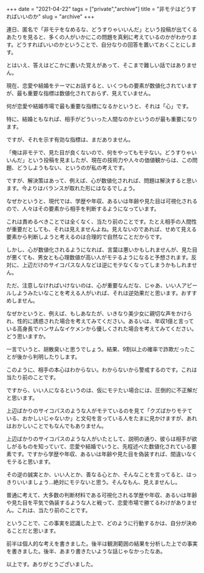 +++
date = "2021-04-22"
tags = ["private","archive"]
title = "非モテはどうすればいいのか"
slug = "archive"
+++

連日、匿名で「非モテをなめるな、どうすりゃいいんだ」という投稿が出てくるあたりを見ると、多くの人がいかにこの問題を真剣に考えているのかがわかります。どうすればいいのかということで、自分なりの回答を置いておくことにします。

とはいえ、答えはどこかに書いた覚えがあって、そこまで難しい話ではありません。

現在、恋愛や結婚をテーマにお話すると、いくつもの要素が数値化されていますが、最も重要な指標は数値化されておらず、見えていません。

何が恋愛や結婚市場で最も重要な指標になるかというと、それは「心」です。

特に、結婚ともなれば、相手がどういった人間なのかというのが最も重要になります。

ですが、それを示す有効な指標は、まだありません。

「俺は非モテで、見た目が良くないので、何をやってもモテない。どうすりゃいいんだ」という投稿を見ましたが、現在の技術力や人々の価値観からは、この問題、どうしようもない、というのが私の考えです。

ですが、解決策はあって、例えば、心が数値化されれば、問題は解決すると思います。今よりはバランスが取れた形にはなるでしょう。

なぜかというと、現代では、学歴や年収、あるいは年齢や見た目は可視化されるので、人々はその要素から相手を判断するようになっています。

これは責めるべきことでは全くなく、当たり前のことです。たとえ相手の人間性が重要だとしても、それは見えませんよね。見えないのであれば、せめて見える要素から判断しようと考えるのは合理的で自然なことだからです。

しかし、心が数値化されるようになれば、言葉は悪いかもしれませんが、見た目が悪くても、男女とも心理数値が高い人がモテるようになると予想されます。反対に、上辺だけのサイコパスな人などは逆にモテなくなってしまうかもしれません。

ただ、注意しなければいけないのは、心が重要なんだな、じゃあ、いい人アピールしようみたいなことを考える人がいれば、それは逆効果だと思います。おすすめしません。

なぜかというと、例えば、もしあなたが、いきなり美少女に親切な声をかけられ、性的に誘惑された場合を考えてみてください。あるいは、年収1億と言っている高身長でハンサムなイケメンから優しくされた場合を考えてみてください。どう思いますか。

一言でいうと、胡散臭いと思うでしょう。結果、9割以上の確率で詐欺だったことが後から判明したりします。

このように、相手の本心はわからない。わからないから警戒するのです。これは当たり前のことです。

ですから、いい人になるというのは、仮にモテたい場合には、圧倒的に不正解だと思います。

上辺ばかりのサイコパスのような人がモテているのを見て「クズばかりモテている、おかしいじゃないか」と文句を言っている人をたまに見かけますが、あれはおかしいことでもなんでもありません。

上辺ばかりのサイコパスのような人がいたとして、説明の通り、彼らは相手が欲しがるものを知っていて、恋愛や結婚でいうと、先程述べた数値化されている要素です。ですから学歴や年収、あるいは年齢や見た目を偽装すれば、間違いなくモテると思います。

その逆の誠実とか、いい人とか、善なる心とか、そんなことを言ってると、はっきりいいましょう...絶対にモテないと思う。そんなもん、見えませんし。

普通に考えて、大多数の判断材料である可視化される学歴や年収、あるいは年齢や見た目を平気で偽装するような人と戦って、恋愛市場で勝てるわけがありません。これは、当たり前のことです。

ということで、この事実を認識した上で、どのように行動するかは、自分が決めることだと思います。

前半は個人的な考えを書きました。後半は観測範囲の結果を分析した上での事実を書きました。後半、あまり書きたいような話じゃなかったなあ。

以上です。ありがとうございました。

